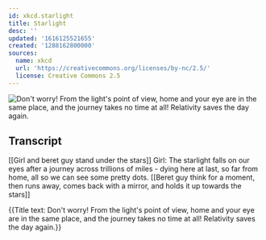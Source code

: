 ```yaml
---
id: xkcd.starlight
title: Starlight
desc: ''
updated: '1616125521655'
created: '1288162800000'
sources:
  name: xkcd
  url: 'https://creativecommons.org/licenses/by-nc/2.5/'
  license: Creative Commons 2.5
---
```

![Don't worry! From the light's point of view, home and your eye are in the same place, and the journey takes no time at all! Relativity saves the day again.](https://imgs.xkcd.com/comics/starlight.png)

## Transcript
[[Girl and beret guy stand under the stars]]
Girl: The starlight falls on our eyes after a journey across trillions of miles - dying here at last, so far from home, all so we can see some pretty dots.
[[Beret guy think for a moment, then runs away, comes back with a mirror, and holds it up towards the stars]]

{{Title text: Don't worry! From the light's point of view, home and your eye are in the same place, and the journey takes no time at all! Relativity saves the day again.}}

